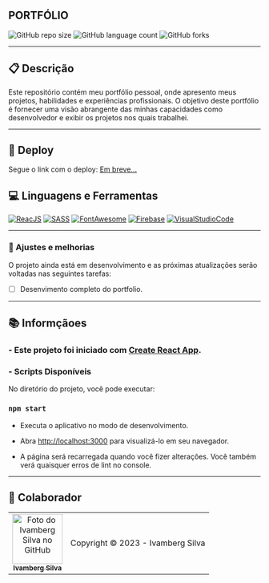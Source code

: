 ## PORTFÓLIO

![GitHub repo size](https://img.shields.io/github/repo-size/IvambergSilva/angular-weatherForecast?style=for-the-badge)
![GitHub language count](https://img.shields.io/github/languages/count/IvambergSilva/angular-weatherForecast?style=for-the-badge)
![GitHub forks](https://img.shields.io/github/forks/IvambergSilva/angular-weatherForecast?style=for-the-badge)

<!--<img src="" alt="Exemplo de imagem">-->

<hr>

## 📋 Descrição
<p>Este repositório contém meu portfólio pessoal, onde apresento meus projetos, habilidades e experiências profissionais. O objetivo deste portfólio é fornecer uma visão abrangente das minhas capacidades como desenvolvedor e exibir os projetos nos quais trabalhei.</p>

<hr>

## 🚀 Deploy

<p>Segue o link com o deploy: <a href="" target="_blank">Em breve...</a></p>

## 💻 Linguagens e Ferramentas

[![ReacJS](https://img.shields.io/badge/React-61DAFB?style=for-the-badge&logo=react&logoColor=black)](https://pt-br.reactjs.org/)
[![SASS](https://img.shields.io/badge/Sass-CC6699?style=for-the-badge&logo=sass&logoColor=white)](https://sass-lang.com/)
[![FontAwesome](https://img.shields.io/badge/Font_Awesome-339AF0?style=for-the-badge&logo=fontawesome&logoColor=white)](https://fontawesome.com/)
[![Firebase](https://img.shields.io/badge/firebase-ffca28?style=for-the-badge&logo=firebase&logoColor=black)](https://firebase.google.com/)
[![VisualStudioCode](https://img.shields.io/badge/Visual_Studio_Code-007ACC?style=for-the-badge&logo=visualstudiocode&logoColor=white)](https://code.visualstudio.com/)

<hr>

### 🚧 Ajustes e melhorias 

O projeto ainda está em desenvolvimento e as próximas atualizações serão voltadas nas seguintes tarefas:

- [ ] Desenvimento completo do portfolio.

<hr>

## 📚 Informçãoes

### - Este projeto foi iniciado com [Create React App](https://github.com/facebook/create-react-app).

### - Scripts Disponíveis

No diretório do projeto, você pode executar:

### `npm start`

- Executa o aplicativo no modo de desenvolvimento. 

- Abra [http://localhost:3000](http://localhost:3000) para visualizá-lo em seu navegador.

- A página será recarregada quando você fizer alterações. Você também verá quaisquer erros de lint no console.
  
<hr>

## 🤝 Colaborador

<table>
  <tr>
    <td align="center">
      <a href="#">
        <img src="https://avatars.githubusercontent.com/u/99219836" width="100px;" alt="Foto do Ivamberg Silva no GitHub"/><br>
        <sub>
          <b>Ivamberg Silva</b>
        </sub>
      </a>
    </td>
    <td>
      Copyright © 2023 - Ivamberg Silva
    </td>
  </tr>
</table>

